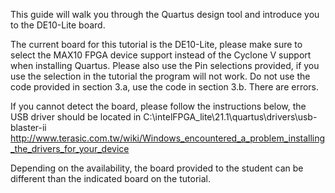 This guide will walk you through the Quartus design tool and introduce you to the DE10-Lite board.

The current board for this tutorial is the DE10-Lite, please make sure to select the MAX10 FPGA device support instead of the Cyclone V support when installing Quartus. Please also use the Pin selections provided, if you use the selection in the tutorial the program will not work. Do not use the code provided in section 3.a, use the code in section 3.b. There are errors.

If you cannot detect the board, please follow the instructions below, the USB driver should be located in C:\intelFPGA_lite\21.1\quartus\drivers\usb-blaster-ii 
http://www.terasic.com.tw/wiki/Windows_encountered_a_problem_installing_the_drivers_for_your_device

Depending on the availability, the board provided to the student can be different than the indicated board on the tutorial.

